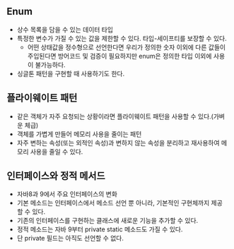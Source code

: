 ## Enum
- 상수 목록을 담을 수 있는 데이터 타입
- 특정한 변수가 가질 수 있는 값을 제한할 수 있다. 타입-세이프티를 보장할 수 있다.
  - 어떤 상태값을 정수형으로 선언한다면 우리가 정의한 숫자 이외에 다른 값들이 주입된다면 방어코드 및 검증이 필요하지만 enum은 정의한 타입 이외에 사용이 불가능하다. 
- 싱글톤 패턴을 구현할 때 사용하기도 한다.

## 플라이웨이트 패턴
- 같은 객체가 자주 요청되는 상황이라면 플라이웨이트 패턴을 사용할 수 있다.(가벼운 체급)
- 객체를 가볍게 만들어 메모리 사용을 줄이는 패턴
- 자주 변하는 속성(또는 외적인 속성)과 변하지 않는 속성을 분리하고 재사용하여 메모리 사용을 줄일 수 있다.

## 인터페이스와 정적 메서드
- 자바8과 9에서 주요 인터페이스의 변화
- 기본 메소드는 인터페이스에서 메소드 선언 뿐 아니라, 기본적인 구현체까지 제공 할 수 있다.
- 기존의 인터페이스를 구현하는 클래스에 새로운 기능을 추가할 수 있다.
- 정적 메소드는 자바 9부터 private static 메소드도 가질 수 있다.
- 단 private 필드는 아직도 선언할 수 없다.